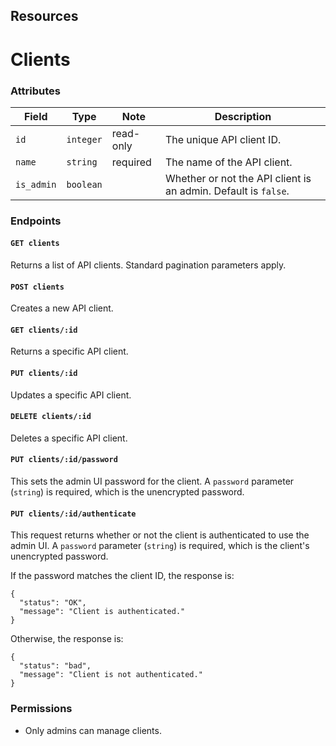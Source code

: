 ## Resources

# Clients

### Attributes

Field        | Type        | Note      | Description              
-------------|-------------|-----------|-------------------------
`id`         | `integer`   | read-only | The unique API client ID.
`name`       | `string`    | required  | The name of the API client.
`is_admin`   | `boolean`   |           | Whether or not the API client is an admin. Default is `false`.

### Endpoints

#### `GET clients`

Returns a list of API clients. Standard pagination parameters apply.

#### `POST clients`

Creates a new API client.

#### `GET clients/:id`

Returns a specific API client.

#### `PUT clients/:id`

Updates a specific API client.

#### `DELETE clients/:id`

Deletes a specific API client.

#### `PUT clients/:id/password`

This sets the admin UI password for the client. A `password` parameter (`string`) is required, which is the unencrypted password.

#### `PUT clients/:id/authenticate`

This request returns whether or not the client is authenticated to use the admin UI. A `password` parameter (`string`) is required, which is the client's unencrypted password.

If the password matches the client ID, the response is:

    {
      "status": "OK",
      "message": "Client is authenticated."
    }

Otherwise, the response is:

    {
      "status": "bad",
      "message": "Client is not authenticated."
    }

### Permissions

* Only admins can manage clients.
